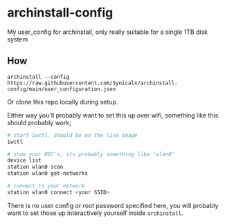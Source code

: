 # archinstall-config
My user_config for archinstall, only really suitable for a single 1TB disk system

## How

```
archinstall --config  https://raw.githubusercontent.com/Synicalx/archinstall-config/main/user_configuration.json
```

Or clone this repo locally during setup.

Either way you'll probably want to set this up over wifi, something like this should probably work;

```sh
# start iwctl, should be on the live image
iwctl

# show your NIC's, its probably something like 'wlan0'
device list
station wlan0 scan
station wlan0 get-networks

# connect to your network
station wlan0 connect <your SSID>
```

There is no user config or root password specified here, you will probably want to set those up interactively yourself inside `archinstall`.
